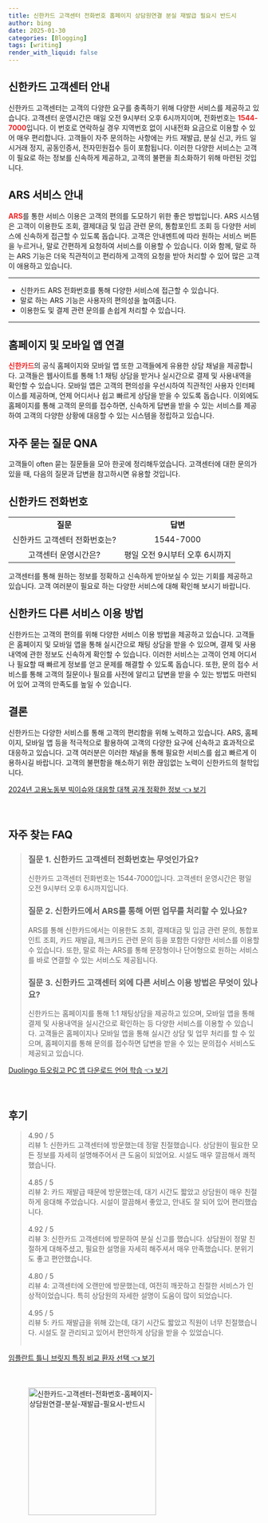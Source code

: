 ```yaml
---
title: 신한카드 고객센터 전화번호 홈페이지 상담원연결 분실 재발급 필요시 반드시
author: bing
date: 2025-01-30
categories: [Blogging]
tags: [writing]
render_with_liquid: false
---
```



<h2 id='신한카드_고객센터_안내'>신한카드 고객센터 안내</h2>

<p>신한카드 고객센터는 고객의 다양한 요구를 충족하기 위해 다양한 서비스를 제공하고 있습니다. 고객센터 운영시간은 매일 오전 9시부터 오후 6시까지이며, 전화번호는 <b><span style="color: #ee2323;">1544-7000</span></b>입니다. 이 번호로 연락하실 경우 지역번호 없이 시내전화 요금으로 이용할 수 있어 매우 편리합니다. 고객들이 자주 문의하는 사항에는 카드 재발급, 분실 신고, 카드 일시거래 정지, 공동인증서, 전자민원접수 등이 포함됩니다. 이러한 다양한 서비스는 고객이 필요로 하는 정보를 신속하게 제공하고, 고객의 불편을 최소화하기 위해 마련된 것입니다.</p>

<h2 id='ARS_서비스_안내'>ARS 서비스 안내</h2>

<p><b><span style="color: #ee2323;">ARS</span></b>를 통한 서비스 이용은 고객의 편의를 도모하기 위한 좋은 방법입니다. ARS 시스템은 고객이 이용한도 조회, 결제대금 및 입금 관련 문의, 통합포인트 조회 등 다양한 서비스에 신속하게 접근할 수 있도록 돕습니다. 고객은 안내멘트에 따라 원하는 서비스 버튼을 누르거나, 말로 간편하게 요청하여 서비스를 이용할 수 있습니다. 이와 함께, 말로 하는 ARS 기능은 더욱 직관적이고 편리하게 고객의 요청을 받아 처리할 수 있어 많은 고객이 애용하고 있습니다.</p>

<hr />

<ul>
    <li>신한카드 ARS 전화번호를 통해 다양한 서비스에 접근할 수 있습니다.</li>
    <li>말로 하는 ARS 기능은 사용자의 편의성을 높여줍니다.</li>
    <li>이용한도 및 결제 관련 문의를 손쉽게 처리할 수 있습니다.</li>
</ul>

<hr />

<h2 id='홈페이지_및_모바일_앱_연결'>홈페이지 및 모바일 앱 연결</h2>

<p><b><span style="color: #ee2323;">신한카드</span></b>의 공식 홈페이지와 모바일 앱 또한 고객들에게 유용한 상담 채널을 제공합니다. 고객들은 웹사이트를 통해 1:1 채팅 상담을 받거나 실시간으로 결제 및 사용내역을 확인할 수 있습니다. 모바일 앱은 고객의 편의성을 우선시하여 직관적인 사용자 인터페이스를 제공하며, 언제 어디서나 쉽고 빠르게 상담을 받을 수 있도록 돕습니다. 이외에도 홈페이지를 통해 고객의 문의를 접수하면, 신속하게 답변을 받을 수 있는 서비스를 제공하여 고객의 다양한 상황에 대응할 수 있는 시스템을 정립하고 있습니다.</p>

<h2 id='자주_묻는_질문_QNA'>자주 묻는 질문 QNA</h2>

<p>고객들이 often 묻는 질문들을 모아 한곳에 정리해두었습니다. 고객센터에 대한 문의가 있을 때, 다음의 질문과 답변을 참고하시면 유용할 것입니다.</p>

<h2 id='신한카드_전화번호'>신한카드 전화번호</h2>

<table>
    <tr>
        <td style="text-align: center; height: 17px;"><b>질문</b></td>
        <td style="text-align: center; height: 17px;"><b>답변</b></td>
    </tr>
    <tr>
        <td style="text-align: center; height: 17px;">신한카드 고객센터 전화번호는?</td>
        <td style="text-align: center; height: 17px;">1544-7000</td>
    </tr>
    <tr>
        <td style="text-align: center; height: 17px;">고객센터 운영시간은?</td>
        <td style="text-align: center; height: 17px;">평일 오전 9시부터 오후 6시까지</td>
    </tr>
</table>

<p>고객센터를 통해 원하는 정보를 정확하고 신속하게 받아보실 수 있는 기회를 제공하고 있습니다. 고객 여러분이 필요로 하는 다양한 서비스에 대해 확인해 보시기 바랍니다.</p>

<h2 id='신한카드_다른_서비스_이용방법'>신한카드 다른 서비스 이용 방법</h2>

<p>신한카드는 고객의 편의를 위해 다양한 서비스 이용 방법을 제공하고 있습니다. 고객들은 홈페이지 및 모바일 앱을 통해 실시간으로 채팅 상담을 받을 수 있으며, 결제 및 사용내역에 관한 정보도 신속하게 확인할 수 있습니다. 이러한 서비스는 고객이 언제 어디서나 필요할 때 빠르게 정보를 얻고 문제를 해결할 수 있도록 돕습니다. 또한, 문의 접수 서비스를 통해 고객의 질문이나 필요를 사전에 알리고 답변을 받을 수 있는 방법도 마련되어 있어 고객의 만족도를 높일 수 있습니다.</p>

<h2 id='결론'>결론</h2>

<p>신한카드는 다양한 서비스를 통해 고객의 편리함을 위해 노력하고 있습니다. ARS, 홈페이지, 모바일 앱 등을 적극적으로 활용하여 고객의 다양한 요구에 신속하고 효과적으로 대응하고 있습니다. 고객 여러분은 이러한 채널을 통해 필요한 서비스를 쉽고 빠르게 이용하시길 바랍니다. 고객의 불편함을 해소하기 위한 끊임없는 노력이 신한카드의 철학입니다.</p>


<p><a class="click-button" title="2024년 고용노동부 빅이슈와 대응할 대책 공개 정확한 정보" href="https://blackassets.github.io/posts/2024%EB%85%84-%EA%B3%A0%EC%9A%A9%EB%85%B8%EB%8F%99%EB%B6%80-%EB%B9%85%EC%9D%B4%EC%8A%88%EC%99%80-%EB%8C%80%EC%9D%91%ED%95%A0-%EB%8C%80%EC%B1%85-%EA%B3%B5%EA%B0%9C-%EC%A0%95%ED%99%95%ED%95%9C-%EC%A0%95%EB%B3%B4/" rel="dofollow">2024년 고용노동부 빅이슈와 대응할 대책 공개 정확한 정보 👈 보기</a></p><br>
<h2 id='자주_찾는_FAQ'>자주 찾는 FAQ</h2>
<div itemscope="" itemtype="https://schema.org/FAQPage"> 
<blockquote> 
<div itemscope="" itemprop="mainEntity" itemtype="https://schema.org/Question"> 
<h3 itemprop="name">질문 1. 신한카드 고객센터 전화번호는 무엇인가요?</h3> 
<div itemscope="" itemprop="acceptedAnswer" itemtype="https://schema.org/Answer"> 
<span itemprop="text"> 
<p>신한카드 고객센터 전화번호는 1544-7000입니다. 고객센터 운영시간은 평일 오전 9시부터 오후 6시까지입니다.</p> 
</span> 
</div> 
</div> 
<div itemscope="" itemprop="mainEntity" itemtype="https://schema.org/Question"> 
<h3 itemprop="name">질문 2. 신한카드에서 ARS를 통해 어떤 업무를 처리할 수 있나요?</h3> 
<div itemscope="" itemprop="acceptedAnswer" itemtype="https://schema.org/Answer"> 
<span itemprop="text"> 
<p>ARS를 통해 신한카드에서는 이용한도 조회, 결제대금 및 입금 관련 문의, 통합포인트 조회, 카드 재발급, 체크카드 관련 문의 등을 포함한 다양한 서비스를 이용할 수 있습니다. 또한, 말로 하는 ARS를 통해 문장형이나 단어형으로 원하는 서비스를 바로 연결할 수 있는 서비스도 제공됩니다.</p> 
</span> 
</div> 
</div> 
<div itemscope="" itemprop="mainEntity" itemtype="https://schema.org/Question"> 
<h3 itemprop="name">질문 3. 신한카드 고객센터 외에 다른 서비스 이용 방법은 무엇이 있나요?</h3> 
<div itemscope="" itemprop="acceptedAnswer" itemtype="https://schema.org/Answer"> 
<span itemprop="text"> 
<p>신한카드는 홈페이지를 통해 1:1 채팅상담을 제공하고 있으며, 모바일 앱을 통해 결제 및 사용내역을 실시간으로 확인하는 등 다양한 서비스를 이용할 수 있습니다. 고객들은 홈페이지나 모바일 앱을 통해 실시간 상담 및 업무 처리를 할 수 있으며, 홈페이지를 통해 문의를 접수하면 답변을 받을 수 있는 문의접수 서비스도 제공되고 있습니다.</p> 
</span> 
</div> 
</div> 
</blockquote> 
</div>
<p><a class="click-button" title="Duolingo 듀오링고 PC 앱 다운로드 언어 학습" href="https://blackassets.github.io/posts/Duolingo-%EB%93%80%EC%98%A4%EB%A7%81%EA%B3%A0-PC-%EC%95%B1-%EB%8B%A4%EC%9A%B4%EB%A1%9C%EB%93%9C-%EC%96%B8%EC%96%B4-%ED%95%99%EC%8A%B5/" rel="dofollow">Duolingo 듀오링고 PC 앱 다운로드 언어 학습 👈 보기</a></p><br>
<h2 id='후기'>후기</h2>
<div itemscope itemtype="https://schema.org/Product">
  <blockquote>
  <div itemprop="review" itemscope itemtype="https://schema.org/Review">
      <div itemprop="reviewRating" itemscope itemtype="https://schema.org/Rating"> <span itemprop="ratingValue">4.90</span> / <span itemprop="bestRating">5</span> </div>
      <span itemprop="reviewBody">리뷰 1: 신한카드 고객센터에 방문했는데 정말 친절했습니다. 상담원이 필요한 모든 정보를 자세히 설명해주어서 큰 도움이 되었어요. 시설도 매우 깔끔해서 쾌적했습니다.</span>
  </div>
  <br>
  <div itemprop="review" itemscope itemtype="https://schema.org/Review">
      <div itemprop="reviewRating" itemscope itemtype="https://schema.org/Rating"> <span itemprop="ratingValue">4.85</span> / <span itemprop="bestRating">5</span> </div>
      <span itemprop="reviewBody">리뷰 2: 카드 재발급 때문에 방문했는데, 대기 시간도 짧았고 상담원이 매우 친절하게 응대해 주었습니다. 시설이 깔끔해서 좋았고, 안내도 잘 되어 있어 편리했습니다.</span>
  </div>
  <br>
  <div itemprop="review" itemscope itemtype="https://schema.org/Review">
      <div itemprop="reviewRating" itemscope itemtype="https://schema.org/Rating"> <span itemprop="ratingValue">4.92</span> / <span itemprop="bestRating">5</span> </div>
      <span itemprop="reviewBody">리뷰 3: 신한카드 고객센터에 방문하여 분실 신고를 했습니다. 상담원이 정말 친절하게 대해주셨고, 필요한 설명을 자세히 해주셔서 매우 만족했습니다. 분위기도 좋고 편안했습니다.</span>
  </div>
  <br>
  <div itemprop="review" itemscope itemtype="https://schema.org/Review">
      <div itemprop="reviewRating" itemscope itemtype="https://schema.org/Rating"> <span itemprop="ratingValue">4.80</span> / <span itemprop="bestRating">5</span> </div>
      <span itemprop="reviewBody">리뷰 4: 고객센터에 오랜만에 방문했는데, 여전히 깨끗하고 친절한 서비스가 인상적이었습니다. 특히 상담원의 자세한 설명이 도움이 많이 되었습니다.</span>
  </div>
  <br>
  <div itemprop="review" itemscope itemtype="https://schema.org/Review">
      <div itemprop="reviewRating" itemscope itemtype="https://schema.org/Rating"> <span itemprop="ratingValue">4.95</span> / <span itemprop="bestRating">5</span> </div>
      <span itemprop="reviewBody">리뷰 5: 카드 재발급을 위해 갔는데, 대기 시간도 짧았고 직원이 너무 친절했습니다. 시설도 잘 관리되고 있어서 편안하게 상담을 받을 수 있었습니다.</span>
  </div>
  <br>
  </blockquote>
</div>
<p><a class="click-button" title="임플란트 틀니 브릿지 특징 비교 환자 선택" href="https://blackassets.github.io/posts/%EC%9E%84%ED%94%8C%EB%9E%80%ED%8A%B8-%ED%8B%80%EB%8B%88-%EB%B8%8C%EB%A6%BF%EC%A7%80-%ED%8A%B9%EC%A7%95-%EB%B9%84%EA%B5%90-%ED%99%98%EC%9E%90-%EC%84%A0%ED%83%9D/" rel="dofollow">임플란트 틀니 브릿지 특징 비교 환자 선택 👈 보기</a></p><br>
<figure class="image"><img src="https://blackassets.github.io/assets/img/thumbnail/신한카드-고객센터-전화번호-홈페이지-상담원연결-분실-재발급-필요시-반드시.webp" alt="신한카드-고객센터-전화번호-홈페이지-상담원연결-분실-재발급-필요시-반드시" width="256" height="256"></figure>